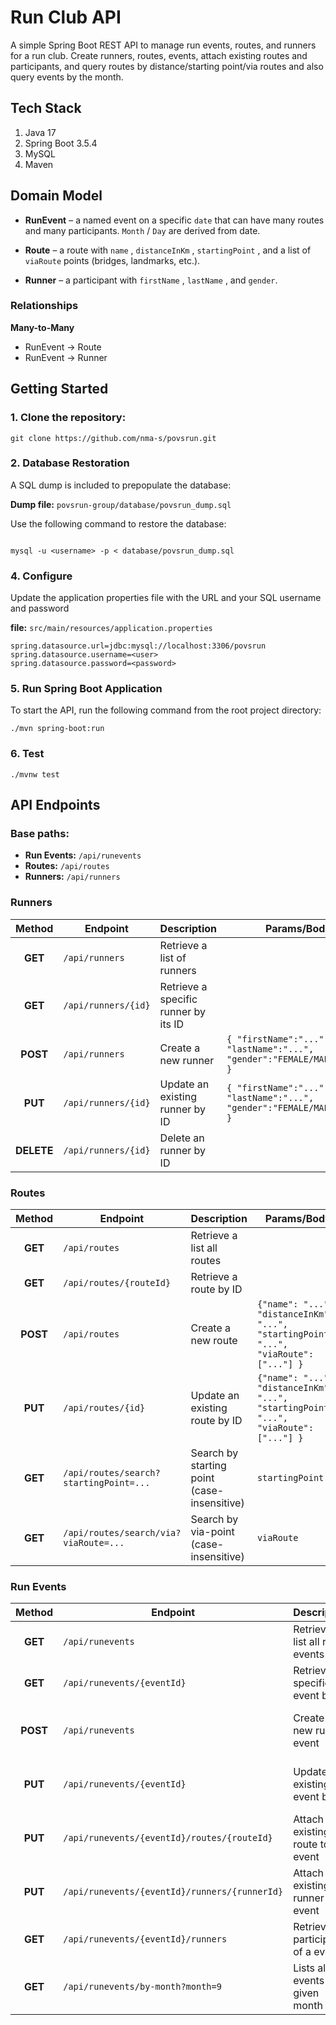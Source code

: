 # Run Club API

A simple Spring Boot REST API to manage run events, routes, and runners for a run club.
Create runners, routes, events, attach existing routes and participants, and query routes by distance/starting point/via routes and also query events by the month.

## Tech Stack

1. Java 17
2. Spring Boot 3.5.4
3. MySQL 
4. Maven


## Domain Model

- **RunEvent** – a named event on a specific `date` that can have many routes and many participants. `Month` / `Day` are derived from date.

- **Route** – a route with `name` , `distanceInKm` , `startingPoint` , and a list of `viaRoute` points (bridges, landmarks, etc.).

- **Runner** – a participant with `firstName` , `lastName` , and `gender`.

### Relationships

**Many-to-Many**

- RunEvent &rarr; Route
- RunEvent &rarr; Runner

## Getting Started

### 1. Clone the repository:
```
git clone https://github.com/nma-s/povsrun.git
```

### 2. Database Restoration

A SQL dump is included to prepopulate the database:

**Dump file:** ``povsrun-group/database/povsrun_dump.sql``

Use the following command to restore the database:

```

mysql -u <username> -p < database/povsrun_dump.sql

```


### 4. Configure

Update the application properties file with the URL and your SQL username and password

**file:** `src/main/resources/application.properties`
```
spring.datasource.url=jdbc:mysql://localhost:3306/povsrun
spring.datasource.username=<user>
spring.datasource.password=<password>
```

### 5. Run Spring Boot Application

To start the API, run the following command from the root project directory:

```
./mvn spring-boot:run
```

### 6. Test
```
./mvnw test
```


## API Endpoints

### Base paths:
 - **Run Events:** `/api/runevents`
 - **Routes:** `/api/routes`
 - **Runners:** `/api/runners`

### Runners

| Method | Endpoint | Description | Params/Body |
|:---:| --- | ---- | ----- |
| **GET** | `/api/runners`| Retrieve a list of runners |  |
| **GET** | `/api/runners/{id}` | Retrieve a specific runner by its ID |  |
| **POST** | `/api/runners` | Create a new runner| `{ "firstName":"...", "lastName":"...", "gender":"FEMALE/MALE/OTHER" }` |
| **PUT** | `/api/runners/{id}` | Update an existing runner by ID | `{ "firstName":"...", "lastName":"...", "gender":"FEMALE/MALE/OTHER" }` |
| **DELETE** | `/api/runners/{id}` | Delete an runner by ID |  |

### Routes

| Method | Endpoint | Description | Params/Body |
|:---:|---|---|----|
| **GET**| `/api/routes` | Retrieve a list all routes |  |
| **GET** | `/api/routes/{routeId}` | Retrieve a route by ID | |
| **POST**| `/api/routes` | Create a new route | `{"name": "...", "distanceInKm": "...", "startingPoint": "...", "viaRoute": ["..."] }` |
| **PUT** | `/api/routes/{id}` | Update an existing route by ID | `{"name": "...", "distanceInKm": "...", "startingPoint": "...", "viaRoute": ["..."] }`|
| **GET** | `/api/routes/search?startingPoint=...`| Search by starting point (case-insensitive) | `startingPoint`|
| **GET** | `/api/routes/search/via?viaRoute=...` | Search by via-point (case-insensitive) | `viaRoute`|

### Run Events
| Method | Endpoint | Description | Params/Body |
|:---:|---|---|----|
| **GET** | `/api/runevents` | Retrieve a list all run events |    |
| **GET** | `/api/runevents/{eventId}` | Retrieve a specific run event by ID |  |
| **POST** | `/api/runevents` | Create a new run event |`{"name": "....", "date": "YYYY-MM-DD" }`|
| **PUT** | `/api/runevents/{eventId}` | Update an existing event by ID |`{"name": "....", "date": "YYYY-MM-DD" }`|
| **PUT**| `/api/runevents/{eventId}/routes/{routeId}` | Attach existing route to event  |  |
| **PUT** | `/api/runevents/{eventId}/runners/{runnerId}` | Attach existing runner to event | |
| **GET** | `/api/runevents/{eventId}/runners` | Retrieve all participants of a event | |
| **GET** | `/api/runevents/by-month?month=9` | Lists all events in a given month | `month=1-12` |

